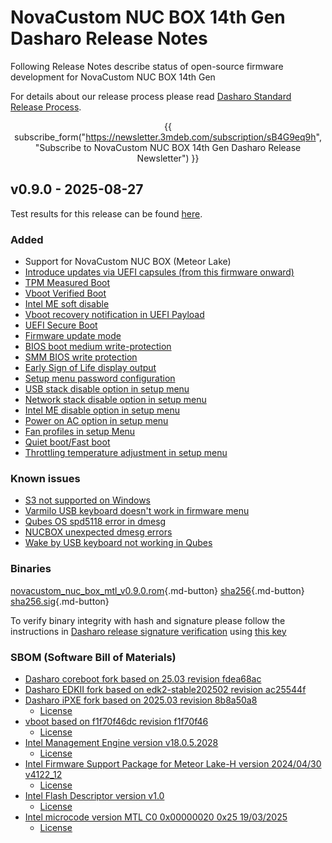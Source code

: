 # NovaCustom NUC BOX 14th Gen Dasharo Release Notes

Following Release Notes describe status of open-source firmware development for
NovaCustom NUC BOX 14th Gen

For details about our release process please read
[Dasharo Standard Release Process](../../dev-proc/standard-release-process.md).

<center>

{{ subscribe_form("https://newsletter.3mdeb.com/subscription/sB4G9eq9h",
"Subscribe to NovaCustom NUC BOX 14th Gen Dasharo Release Newsletter") }}

</center>

## v0.9.0 - 2025-08-27

Test results for this release can be found
[here](https://github.com/Dasharo/osfv-results/blob/main/boards/NovaCustom/MTL_14th_Gen/NUC_BOX/v0.9.0-results.csv).

### Added

- Support for NovaCustom NUC BOX (Meteor Lake)
- [Introduce updates via UEFI capsules (from this firmware onward)](https://github.com/Dasharo/dasharo-issues/issues/423)
- [TPM Measured Boot](https://docs.dasharo.com/unified-test-documentation/dasharo-security/203-measured-boot/)
- [Vboot Verified Boot](https://docs.dasharo.com/guides/vboot-signing/)
- [Intel ME soft disable](https://docs.dasharo.com/unified-test-documentation/dasharo-security/20F-me-neuter/)
- [Vboot recovery notification in UEFI Payload](https://docs.dasharo.com/unified-test-documentation/dasharo-security/201-verified-boot/)
- [UEFI Secure Boot](https://docs.dasharo.com/unified-test-documentation/dasharo-security/206-secure-boot/)
- [Firmware update mode](https://docs.dasharo.com/guides/firmware-update/#firmware-update-mode)
- [BIOS boot medium write-protection](https://docs.dasharo.com/dasharo-menu-docs/dasharo-system-features/#dasharo-security-options)
- [SMM BIOS write protection](https://docs.dasharo.com/dasharo-menu-docs/dasharo-system-features/#dasharo-security-options)
- [Early Sign of Life display output](https://docs.dasharo.com/unified-test-documentation/dasharo-compatibility/347-sign-of-life/)
- [Setup menu password configuration](https://docs.dasharo.com/dasharo-menu-docs/overview/#dasharo-menu-guides)
- [USB stack disable option in setup menu](https://docs.dasharo.com/dasharo-menu-docs/dasharo-system-features/#usb-configuration)
- [Network stack disable option in setup menu](https://docs.dasharo.com/dasharo-menu-docs/dasharo-system-features/#networking-options)
- [Intel ME disable option in setup menu](https://docs.dasharo.com/osf-trivia-list/me/)
- [Power on AC option in setup menu](https://docs.dasharo.com/dasharo-menu-docs/dasharo-system-features/#power-management-options)
- [Fan profiles in setup Menu](https://docs.dasharo.com/unified/novacustom/fan-profiles/)
- [Quiet boot/Fast boot](https://docs.dasharo.com/dasharo-menu-docs/boot-maintenance-mgr/)
- [Throttling temperature adjustment in setup menu](https://docs.dasharo.com/unified/novacustom/features/#cpu-throttling-threshold)

### Known issues

- [S3 not supported on Windows](https://github.com/Dasharo/dasharo-issues/issues/1521)
- [Varmilo USB keyboard doesn't work in firmware menu](https://github.com/Dasharo/dasharo-issues/issues/1477)
- [Qubes OS spd5118 error in dmesg](https://github.com/Dasharo/dasharo-issues/issues/1493)
- [NUCBOX unexpected dmesg errors](https://github.com/Dasharo/dasharo-issues/issues/1531)
- [Wake by USB keyboard not working in Qubes](https://github.com/Dasharo/dasharo-issues/issues/731)

### Binaries

[novacustom_nuc_box_mtl_v0.9.0.rom][novacustom_nuc_box_mtl_v0.9.0.rom_file]{.md-button}
[sha256][novacustom_nuc_box_mtl_v0.9.0.rom_hash]{.md-button}
[sha256.sig][novacustom_nuc_box_mtl_v0.9.0.rom_sig]{.md-button}

To verify binary integrity with hash and signature please follow the
instructions in [Dasharo release signature verification](/guides/signature-verification)
using [this key](https://raw.githubusercontent.com/3mdeb/3mdeb-secpack/master/customer-keys/novacustom/dasharo-release-0.9.x-for-novacustom-signing-key.asc)

### SBOM (Software Bill of Materials)

- [Dasharo coreboot fork based on 25.03 revision fdea68ac](https://github.com/Dasharo/coreboot/tree/fdea68ac)
- [Dasharo EDKII fork based on edk2-stable202502 revision ac25544f](https://github.com/Dasharo/edk2/tree/ac25544f)
- [Dasharo iPXE fork based on 2025.03 revision 8b8a50a8](https://github.com/Dasharo/ipxe/tree/8b8a50a8)
    + [License](https://github.com/Dasharo/ipxe/blob/8b8a50a8/COPYING.GPLv2)
- [vboot based on f1f70f46dc revision f1f70f46](https://chromium.googlesource.com/chromiumos/platform/vboot_reference/+/f1f70f46/)
    + [License](https://chromium.googlesource.com/chromiumos/platform/vboot_reference/+/f1f70f46/LICENSE)
- [Intel Management Engine version v18.0.5.2028](https://github.com/Dasharo/dasharo-blobs/blob/52647f9c/novacustom/nuc_box/me.bin)
    + [License](https://github.com/Dasharo/dasharo-blobs/blob/main/licenses/pv%20intel%20obl%20software%20license%20agreement%2011.2.2017.pdf)
- [Intel Firmware Support Package for Meteor Lake-H version 2024/04/30 v4122_12](https://github.com/Dasharo/dasharo-blobs/tree/52647f9c/novacustom/nuc_box/MeteorLakeFspBinPkg)
    + [License](https://github.com/Dasharo/dasharo-blobs/blob/main/licenses/pv%20intel%20obl%20software%20license%20agreement%2011.2.2017.pdf)
- [Intel Flash Descriptor version v1.0](https://github.com/Dasharo/dasharo-blobs/blob/52647f9c/novacustom/nuc_box/ifd.bin)
    + [License](https://github.com/Dasharo/dasharo-blobs/blob/main/licenses/pv%20intel%20obl%20software%20license%20agreement%2011.2.2017.pdf)
- [Intel microcode version MTL C0 0x00000020 0x25 19/03/2025](https://github.com/intel/Intel-Linux-Processor-Microcode-Data-Files/tree/microcode-20250812/intel-ucode/06-aa-04)
    + [License](https://github.com/intel/Intel-Linux-Processor-Microcode-Data-Files/blob/microcode-20250812/license)

[novacustom_nuc_box_mtl_v0.9.0.rom_file]: https://dl.3mdeb.com/open-source-firmware/Dasharo/novacustom_nuc_box/uefi/v0.9.0/novacustom_nuc_box_mtl_v0.9.0.rom
[novacustom_nuc_box_mtl_v0.9.0.rom_hash]: https://dl.3mdeb.com/open-source-firmware/Dasharo/novacustom_nuc_box/uefi/v0.9.0/novacustom_nuc_box_mtl_v0.9.0.rom.sha256
[novacustom_nuc_box_mtl_v0.9.0.rom_sig]: https://dl.3mdeb.com/open-source-firmware/Dasharo/novacustom_nuc_box/uefi/v0.9.0/novacustom_nuc_box_mtl_v0.9.0.rom.sha256.sig
